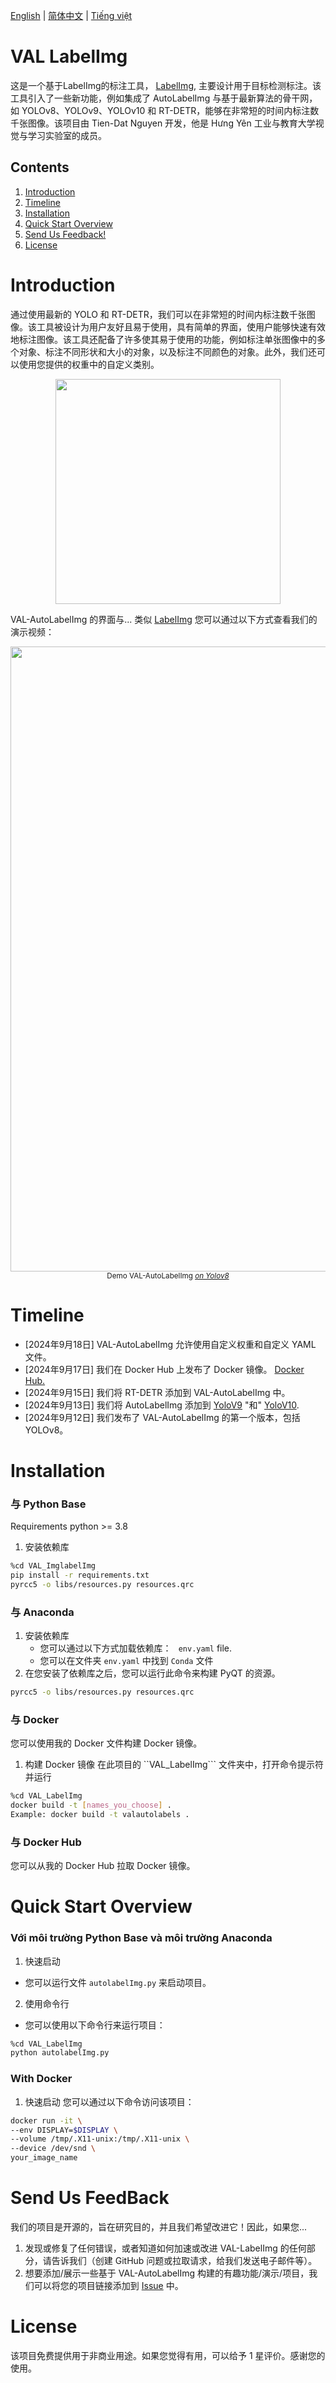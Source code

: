 [English](../README.md) | [简体中文](README.zh-CN.md) | [Tiếng việt](README.vietnam-vn.md)
# VAL LabelImg

这是一个基于LabelImg的标注工具， [LabelImg](https://github.com/HumanSignal/labelImg), 主要设计用于目标检测标注。该工具引入了一些新功能，例如集成了 AutoLabelImg 与基于最新算法的骨干网，如 YOLOv8、YOLOv9、YOLOv10 和 RT-DETR，能够在非常短的时间内标注数千张图像。该项目由 Tien-Dat Nguyen 开发，他是 Hưng Yên 工业与教育大学视觉与学习实验室的成员。
## Contents
1. [Introduction](#introduction)
2. [Timeline](#timeline)
3. [Installation](#installation)
4. [Quick Start Overview](#quick-start-overview)
5. [Send Us Feedback!](#send-us-feedback)
6. [License](#license)


# Introduction
通过使用最新的 YOLO 和 RT-DETR，我们可以在非常短的时间内标注数千张图像。该工具被设计为用户友好且易于使用，具有简单的界面，使用户能够快速有效地标注图像。该工具还配备了许多使其易于使用的功能，例如标注单张图像中的多个对象、标注不同形状和大小的对象，以及标注不同颜色的对象。此外，我们还可以使用您提供的权重中的自定义类别。
<p align="center">
    <img src="/github/readme/images/imgs1.png" width="360">
</p>

VAL-AutoLabelImg 的界面与... 类似 [LabelImg](https://github.com/HumanSignal/labelImg)
您可以通过以下方式查看我们的演示视频：
<p align="center">
    <img src="/github/readme/videos/demo.gif" width="1000">
    <br>
    <sup>Demo VAL-AutoLabelImg <a href="https://github.com/ultralytics/ultralytics" target="_blank"><i>on Yolov8</i></a></sup>
</p>

# Timeline
- [2024年9月18日] VAL-AutoLabelImg 允许使用自定义权重和自定义 YAML 文件。
- [2024年9月17日] 我们在 Docker Hub 上发布了 Docker 镜像。 [Docker Hub.](https://hub.docker.com/r/nguyendat1354/val-autolabel)
- [2024年9月15日] 我们将 RT-DETR 添加到 VAL-AutoLabelImg 中。
- [2024年9月13日] 我们将 AutoLabelImg 添加到 [YoloV9](https://github.com/WongKinYiu/yolov9) "和" [YoloV10](https://github.com/THU-MIG/yolov10).
- [2024年9月12日] 我们发布了 VAL-AutoLabelImg 的第一个版本，包括 YOLOv8。
# Installation

### 与 Python Base
Requirements python >= 3.8
1. 安装依赖库
 ```bash
%cd VAL_ImglabelImg
pip install -r requirements.txt
pyrcc5 -o libs/resources.py resources.qrc
```

### 与 Anaconda 
1. 安装依赖库
   - 您可以通过以下方式加载依赖库： ``` env.yaml``` file.
   - 您可以在文件夹 ```env.yaml``` 中找到 ```Conda``` 文件
2. 在您安装了依赖库之后，您可以运行此命令来构建 PyQT 的资源。
```bash
pyrcc5 -o libs/resources.py resources.qrc
```

### 与 Docker
您可以使用我的 Docker 文件构建 Docker 镜像。
1. 构建 Docker 镜像
在此项目的  ``VAL_LabelImg``` 文件夹中，打开命令提示符并运行
``` bash
%cd VAL_LabelImg
docker build -t [names_you_choose] .
Example: docker build -t valautolabels .
```

### 与 Docker Hub
您可以从我的 Docker Hub 拉取 Docker 镜像。

# Quick Start Overview
### Với môi trường Python Base và môi trường Anaconda
1. 快速启动
- 您可以运行文件 ```autolabelImg.py``` 来启动项目。

2. 使用命令行
- 您可以使用以下命令行来运行项目：
```bash
%cd VAL_LabelImg
python autolabelImg.py
```

### With Docker
1. 快速启动
您可以通过以下命令访问该项目：
```bash
docker run -it \
--env DISPLAY=$DISPLAY \
--volume /tmp/.X11-unix:/tmp/.X11-unix \
--device /dev/snd \
your_image_name
```

# Send Us FeedBack
我们的项目是开源的，旨在研究目的，并且我们希望改进它！因此，如果您...
1. 发现或修复了任何错误，或者知道如何加速或改进 VAL-LabelImg 的任何部分，请告诉我们（创建 GitHub 问题或拉取请求，给我们发送电子邮件等）。
2. 想要添加/展示一些基于 VAL-AutoLabelImg 构建的有趣功能/演示/项目，我们可以将您的项目链接添加到 [Issue](https://github.com/datnguyen-tien204/VAL_ImglabelImg/issues)  中。

# License
该项目免费提供用于非商业用途。如果您觉得有用，可以给予 1 星评价。感谢您的使用。